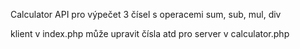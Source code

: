 Calculator API pro výpečet 3 čísel s operacemi sum, sub, mul, div

klient v index.php může upravit čísla atd pro server v calculator.php
